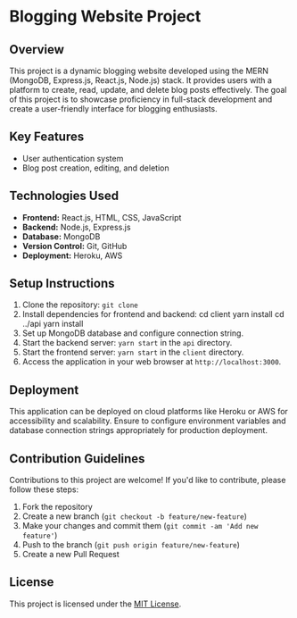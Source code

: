 # Blogging Website Project

## Overview
This project is a dynamic blogging website developed using the MERN (MongoDB, Express.js, React.js, Node.js) stack. It provides users with a platform to create, read, update, and delete blog posts effectively. The goal of this project is to showcase proficiency in full-stack development and create a user-friendly interface for blogging enthusiasts.

## Key Features
- User authentication system
- Blog post creation, editing, and deletion

## Technologies Used
- **Frontend:** React.js, HTML, CSS, JavaScript
- **Backend:** Node.js, Express.js
- **Database:** MongoDB
- **Version Control:** Git, GitHub
- **Deployment:** Heroku, AWS

## Setup Instructions
1. Clone the repository: `git clone `
2. Install dependencies for frontend and backend:
cd client
yarn install
cd ../api
yarn install
3. Set up MongoDB database and configure connection string.
4. Start the backend server: `yarn start` in the `api` directory.
5. Start the frontend server: `yarn start` in the `client` directory.
6. Access the application in your web browser at `http://localhost:3000`.

## Deployment
This application can be deployed on cloud platforms like Heroku or AWS for accessibility and scalability. Ensure to configure environment variables and database connection strings appropriately for production deployment.

## Contribution Guidelines
Contributions to this project are welcome! If you'd like to contribute, please follow these steps:
1. Fork the repository
2. Create a new branch (`git checkout -b feature/new-feature`)
3. Make your changes and commit them (`git commit -am 'Add new feature'`)
4. Push to the branch (`git push origin feature/new-feature`)
5. Create a new Pull Request

## License
This project is licensed under the [MIT License](LICENSE).
